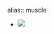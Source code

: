 alias:: muscle

- ![](https://peach-geographical-bat-397.mypinata.cloud/ipfs/QmZ4FykwhP9XKFM6NwCJCKhdiJCa3eTDstEuqgNFQjcqvg)